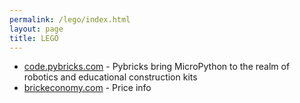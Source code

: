 ```yaml
---
permalink: /lego/index.html
layout: page
title: LEGO
---
```


- [code.pybricks.com](https://code.pybricks.com/) - Pybricks bring MicroPython to the realm of robotics and educational construction kits
- [brickeconomy.com](https://www.brickeconomy.com/) - Price info
